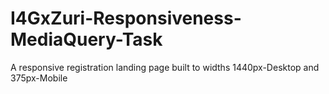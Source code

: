 # I4GxZuri-Responsiveness-MediaQuery-Task
A responsive registration landing page built to widths 1440px-Desktop and 375px-Mobile
